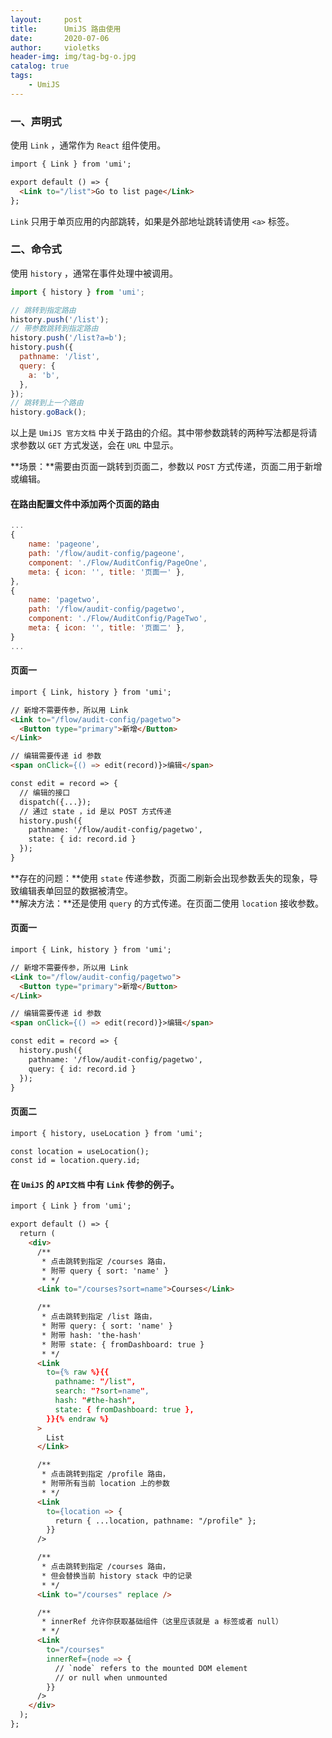 ```yaml
---
layout:     post
title:      UmiJS 路由使用
date:       2020-07-06
author:     violetks
header-img: img/tag-bg-o.jpg
catalog: true
tags:
    - UmiJS
---
```


### 一、声明式

使用 `Link` ，通常作为 `React` 组件使用。<br>

```html
import { Link } from 'umi';

export default () => {
  <Link to="/list">Go to list page</Link>
};
```

`Link` 只用于单页应用的内部跳转，如果是外部地址跳转请使用 `<a>` 标签。<br>

### 二、命令式

使用 `history` ，通常在事件处理中被调用。<br>

```javascript
import { history } from 'umi';

// 跳转到指定路由
history.push('/list');
// 带参数跳转到指定路由
history.push('/list?a=b');
history.push({
  pathname: '/list',
  query: {
    a: 'b',
  },
});
// 跳转到上一个路由
history.goBack();
```

以上是 `UmiJS 官方文档` 中关于路由的介绍。其中带参数跳转的两种写法都是将请求参数以 `GET` 方式发送，会在 `URL` 中显示。

**场景：**需要由页面一跳转到页面二，参数以 `POST` 方式传递，页面二用于新增或编辑。<br>

#### 在路由配置文件中添加两个页面的路由

```javascript
...
{
    name: 'pageone',
    path: '/flow/audit-config/pageone',
    component: './Flow/AuditConfig/PageOne',
    meta: { icon: '', title: '页面一' },
},
{
    name: 'pagetwo',
    path: '/flow/audit-config/pagetwo',
    component: './Flow/AuditConfig/PageTwo',
    meta: { icon: '', title: '页面二' },
}
...
```

#### 页面一

```html
import { Link, history } from 'umi';

// 新增不需要传参，所以用 Link
<Link to="/flow/audit-config/pagetwo">
  <Button type="primary">新增</Button>
</Link>

// 编辑需要传递 id 参数
<span onClick={() => edit(record)}>编辑</span>

const edit = record => {
  // 编辑的接口
  dispatch({...});
  // 通过 state ，id 是以 POST 方式传递
  history.push({
    pathname: '/flow/audit-config/pagetwo',
    state: { id: record.id }
  });
}
```

**存在的问题：**使用 `state` 传递参数，页面二刷新会出现参数丢失的现象，导致编辑表单回显的数据被清空。<br>
**解决方法：**还是使用 `query` 的方式传递。在页面二使用 `location` 接收参数。<br>

#### 页面一

```html
import { Link, history } from 'umi';

// 新增不需要传参，所以用 Link
<Link to="/flow/audit-config/pagetwo">
  <Button type="primary">新增</Button>
</Link>

// 编辑需要传递 id 参数
<span onClick={() => edit(record)}>编辑</span>

const edit = record => {
  history.push({
    pathname: '/flow/audit-config/pagetwo',
    query: { id: record.id }
  });
}
```

#### 页面二

```html
import { history, useLocation } from 'umi';

const location = useLocation();
const id = location.query.id;
```

#### 在 `UmiJS` 的 `API文档` 中有 `Link` 传参的例子。

```html
import { Link } from 'umi';

export default () => {
  return (
    <div>
      /**
       * 点击跳转到指定 /courses 路由，
       * 附带 query { sort: 'name' }
       * */
      <Link to="/courses?sort=name">Courses</Link>

      /**
       * 点击跳转到指定 /list 路由，
       * 附带 query: { sort: 'name' }
       * 附带 hash: 'the-hash'
       * 附带 state: { fromDashboard: true }
       * */
      <Link
        to={% raw %}{{
          pathname: "/list",
          search: "?sort=name",
          hash: "#the-hash",
          state: { fromDashboard: true },
        }}{% endraw %}
      >
        List
      </Link>

      /**
       * 点击跳转到指定 /profile 路由，
       * 附带所有当前 location 上的参数
       * */
      <Link
        to={location => {
          return { ...location, pathname: "/profile" };
        }}
      />

      /**
       * 点击跳转到指定 /courses 路由，
       * 但会替换当前 history stack 中的记录
       * */
      <Link to="/courses" replace />

      /**
       * innerRef 允许你获取基础组件（这里应该就是 a 标签或者 null）
       * */
      <Link
        to="/courses"
        innerRef={node => {
          // `node` refers to the mounted DOM element
          // or null when unmounted
        }}
      />
    </div>
  );
};
```
